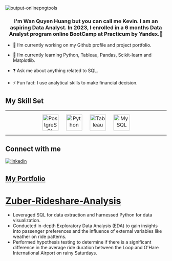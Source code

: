 
![output-onlinepngtools](https://github.com/kaizermm/kaizermm/assets/121756502/b6c6a313-233a-424e-aaf2-9819a5624b30 )

<div align="center">
</div>  
  
### <div align="center">I'm  Wan Quyen Huang but you can call me Kevin. I am an aspiring Data Analyst. In 2023, I enrolled in a 6 months Data Analyst program online BootCamp at Practicum by Yandex.🚀</div>  
  
- 🔭 I’m currently working on my Github profile and project portfolio.  
  
- 🌱 I’m currently learning Python, Tableau, Pandas, Scikit-learn and Matplotlib.  
  
- ❓ Ask me about anything related to SQL.  
  
- ⚡ Fun fact: I use analytical skills to make financial decision.  
  
## My Skill Set  
<table><tr><td valign="top" width="33%">
<div align="center">  
<a href="https://www.postgresql.org/" target="_blank"><img style="margin: 10px" src="https://profilinator.rishav.dev/skills-assets/postgresql-original-wordmark.svg" alt="PostgreSQL" height="50" /></a>  
<a href="https://www.python.org/" target="_blank"><img style="margin: 10px" src="https://profilinator.rishav.dev/skills-assets/python-original.svg" alt="Python" height="50" /></a>  
<a href="https://www.tableau.com/" target="_blank"><img style="margin: 10px" src="https://profilinator.rishav.dev/skills-assets/tableau.svg" alt="Tableau" height="50" /></a>  
<a href="https://www.mysql.com/" target="_blank"><img style="margin: 10px" src="https://profilinator.rishav.dev/skills-assets/mysql-original-wordmark.svg" alt="MySQL" height="50" /></a>  
</div>
</td></tr></table>  
 
## Connect with me  
<a href="https://linkedin.com/in/wanquyenhuangdata" target="_blank">
<img src=https://img.shields.io/badge/linkedin-%231E77B5.svg?&style=for-the-badge&logo=linkedin&logoColor=white alt=linkedin style="margin-bottom: 5px;" />

## My Portfolio
# [Zuber-Rideshare-Analysis](https://github.com/kaizermm/Zuber-Rideshare-Analysis.git)
* Leveraged SQL for data extraction and harnessed Python for data visualization.
* Conducted in-depth Exploratory Data Analysis (EDA) to gain insights into passenger preferences and the influence of external variables like weather on ride patterns.
* Performed hypothesis testing to determine if there is a significant difference in the average ride duration between the Loop and O'Hare International Airport on rainy Saturdays.

